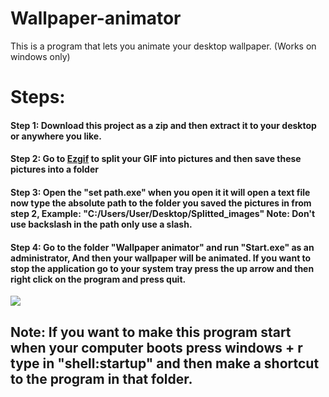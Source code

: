 # Wallpaper-animator
This is a program that lets you animate your desktop wallpaper. (Works on windows only)

<h1>Steps:</h1>
<h4>Step 1: Download this project as a zip and then extract it to your desktop or anywhere you like.</h4>
<h4>Step 2: Go to <a href="https://ezgif.com/split" target="_blank">Ezgif</a> to split your GIF into pictures and then save these pictures into a folder</h4>
<h4>Step 3: Open the "set path.exe" when you open it it will open a text file now type the absolute path to the folder you saved the pictures
in from step 2, Example: "C:/Users/User/Desktop/Splitted_images" Note: Don't use backslash in the path only use a slash.</h4>
<h4>Step 4: Go to the folder "Wallpaper animator" and run "Start.exe" as an administrator, And then your wallpaper will be animated. If you want to stop the application go to your system tray press the up arrow and then right click on the program and press quit.</h4>
<img src="https://github-production-user-asset-6210df.s3.amazonaws.com/88879804/243305564-f1c8d645-5b6e-43e3-954b-f524670e896f.png">
<h2> Note: If you want to make this program start when your computer boots press windows + r type in "shell:startup" and then make a shortcut to the program in that folder.</h2>
